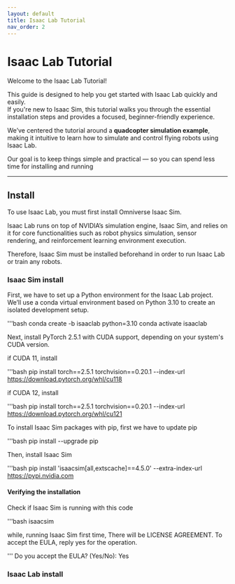 ```yaml
---
layout: default
title: Isaac Lab Tutorial
nav_order: 2
---
```


# Isaac Lab Tutorial

Welcome to the Isaac Lab Tutorial!

This guide is designed to help you get started with Isaac Lab quickly and easily.  
If you're new to Isaac Sim, this tutorial walks you through the essential installation steps and provides a focused, beginner-friendly experience.

We’ve centered the tutorial around a **quadcopter simulation example**, making it intuitive to learn how to simulate and control flying robots using Isaac Lab.

Our goal is to keep things simple and practical — so you can spend less time for installing and running

---
## Install
To use Isaac Lab, you must first install Omniverse Isaac Sim.

Isaac Lab runs on top of NVIDIA’s simulation engine, Isaac Sim, and relies on it for core functionalities such as robot physics simulation, sensor rendering, and reinforcement learning environment execution. 

Therefore, Isaac Sim must be installed beforehand in order to run Isaac Lab or train any robots.

### Isaac Sim install

First, we have to set up a Python environment for the Isaac Lab project.
We’ll use a conda virtual environment based on Python 3.10 to create an isolated development setup.

'''bash
conda create -b isaaclab python=3.10
conda activate isaaclab

Next, install PyTorch 2.5.1 with CUDA support, depending on your system's CUDA version.

if CUDA 11, install

'''bash
pip install torch==2.5.1 torchvision==0.20.1 --index-url https://download.pytorch.org/whl/cu118

if CUDA 12, install 

'''bash
pip install torch==2.5.1 torchvision==0.20.1 --index-url https://download.pytorch.org/whl/cu121

To install Isaac Sim packages with pip, first we have to update pip

'''bash
pip install --upgrade pip

Then, install Isaac Sim

'''bash
pip install 'isaacsim[all,extscache]==4.5.0' --extra-index-url https://pypi.nvidia.com

#### Verifying the installation

Check if Isaac Sim is running with this code
 
'''bash
isaacsim

while, running Isaac Sim first time, There will be LICENSE AGREEMENT. To accept the EULA, reply yes for the operation.

'''
Do you accept the EULA? (Yes/No): Yes

### Isaac Lab install



